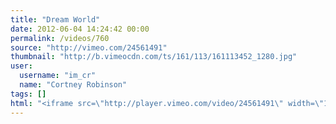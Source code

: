 ```yaml
---
title: "Dream World"
date: 2012-06-04 14:24:42 00:00
permalink: /videos/760
source: "http://vimeo.com/24561491"
thumbnail: "http://b.vimeocdn.com/ts/161/113/161113452_1280.jpg"
user:
  username: "im_cr"
  name: "Cortney Robinson"
tags: []
html: "<iframe src=\"http://player.vimeo.com/video/24561491\" width=\"1280\" height=\"720\" frameborder=\"0\" webkitAllowFullScreen mozallowfullscreen allowFullScreen></iframe>"
---
```


